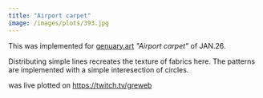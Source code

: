 ```yaml
---
title: "Airport carpet"
image: /images/plots/393.jpg
---
```


This was implemented for [genuary.art](https://genuary.art) _"Airport carpet"_ of JAN.26.

Distributing simple lines recreates the texture of fabrics here. The patterns are implemented with a simple interesection of circles.

was live plotted on https://twitch.tv/greweb

